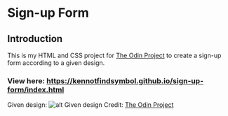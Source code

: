 # Sign-up Form

## Introduction

This is my HTML and CSS project for [The Odin Project](https://www.theodinproject.com/lessons/node-path-intermediate-html-and-css-sign-up-form) to create a sign-up form according to a given design.

### View here: <https://kennotfindsymbol.github.io/sign-up-form/index.html>

Given design: 
![alt Given design](https://cdn.statically.io/gh/TheOdinProject/curriculum/5f37d43908ef92499e95a9b90fc3cc291a95014c/html_css/project-sign-up-form/sign-up-form.png)
Credit: [The Odin Project](https://www.theodinproject.com/)
